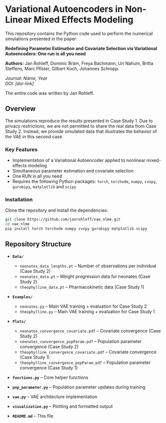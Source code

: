 # Variational Autoencoders in Non-Linear Mixed Effects Modeling

This repository contains the Python code used to perform the numerical simulations presented in the paper:

**Redefining Parameter Estimation and Covariate Selection via Variational Autoencoders: One run is all you need**  

**Authors:**  Jan Rohleff, Dominic Bräm, Freya Bachmann, Uri Nahum, Britta Steffens, 
Marc Pfister, Gilbert Koch, Johannes Schropp.

*Journal: Name, Year*  
*DOI: [doi-link]*

The entire code was written by Jan Rohleff.

## Overview

The simulations reproduce the results presented in Case Study 1. Due to privacy restrictions, we are not permitted to share the real data from Case Study 2. Instead, we provide simulated data that illustrates the behavior of the VAE in this second case.

### Key Features

- Implementation of a Variational Autoencoder applied to nonlinear mixed-effects modeling
- Simultaneous parameter estimation and covariate selection
- One RUN is all you need
-  Requires the following Python packages: `torch`, `torchode`, `numpy`, `cvxpy`, `gurobipy`, `matplotlib` and `scipy`


### Installation

Clone the repository and install the dependencies:

```bash
git clone https://github.com/janrohleff/vae_nlme.git
cd vae_nlme
pip install torch torchode numpy cvxpy gurobipy matplotlib scipy
```

## Repository Structure

- **`Data/`**
  - `neonates_data_lengths.pt` – Number of observations per individual (Case Study 2)
  - `neonates_data.pt` – Weight progression data for neonates (Case Study 2)
  - `theophylline_data.pt` – Pharmacokinetic data (Case Study 1)

- **`Examples/`**
  - `neonates.py` – Main VAE training + evaluation for Case Study 2  
  - `theophylline.py` – Main VAE training + evaluation for Case Study 1

- **`Plots/`**
  - `neonates_convergence_covariate.pdf` – Covariate convergence (Case Study 2)  
  - `neonates_convergence_popParam.pdf` – Population parameter convergence (Case Study 2)  
  - `theophylline_convergence_covariate.pdf` – Covariate convergence (Case Study 1)  
  - `theophylline_convergence_popParam.pdf` – Population parameter convergence (Case Study 1)

- **`functions.py`** – Core helper functions  
- **`pop_parameter.py`** – Population parameter updates during training  
- **`vae.py`** – VAE architecture implementation  
- **`visualization.py`** – Plotting and formatted output  
- **`README.md`** – This file

